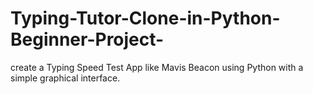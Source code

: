 # Typing-Tutor-Clone-in-Python-Beginner-Project-
create a Typing Speed Test App like Mavis Beacon using Python with a simple graphical interface.
